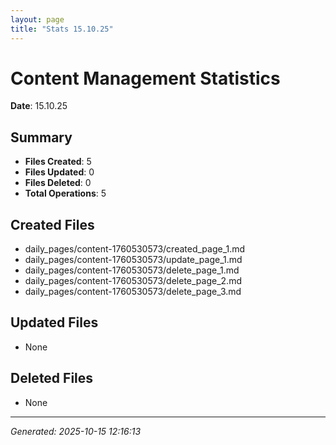 ```yaml
---
layout: page
title: "Stats 15.10.25"
---
```


# Content Management Statistics

**Date**: 15.10.25

## Summary

- **Files Created**: 5
- **Files Updated**: 0  
- **Files Deleted**: 0
- **Total Operations**: 5

## Created Files

- daily_pages/content-1760530573/created_page_1.md
- daily_pages/content-1760530573/update_page_1.md
- daily_pages/content-1760530573/delete_page_1.md
- daily_pages/content-1760530573/delete_page_2.md
- daily_pages/content-1760530573/delete_page_3.md

## Updated Files

- None

## Deleted Files

- None

---
*Generated: 2025-10-15 12:16:13*
